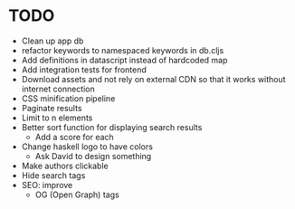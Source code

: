 # TODO

* Clean up app db
* refactor keywords to namespaced keywords in db.cljs
* Add definitions in datascript instead of hardcoded map
* Add integration tests for frontend
* Download assets and not rely on external CDN so that it works without internet connection
* CSS minification pipeline
* Paginate results
* Limit to n elements
* Better sort function for displaying search results
  * Add a score for each
* Change haskell logo to have colors
  * Ask David to design something
* Make authors clickable
* Hide search tags
* SEO: improve
  * OG (Open Graph) tags
